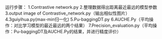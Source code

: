运行步骤：
1.Contrastive network.py
2.整理数据得出距离最近最远的模型参数
3.output image of Contrastive_network.py（输出相似性图片）
4.3guiyihua.py(max-min归一化)
5.Pu-baggingDT.py
6.AUCHE.Py（平均操作：对比学习模型的最近最远的两个结果）
7.Precision_evaluation.py（平均操作：Pu-baggingDT及AUCHE.Py的结果，并进行精度评价）
